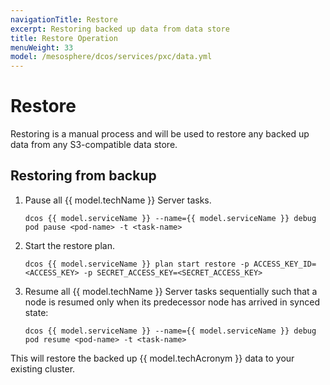 ```yaml
---
navigationTitle: Restore
excerpt: Restoring backed up data from data store
title: Restore Operation 
menuWeight: 33
model: /mesosphere/dcos/services/pxc/data.yml
---
```


# Restore

Restoring is a manual process and will be used to restore any backed up data from any S3-compatible data store.

## Restoring from backup

1. Pause all {{ model.techName }} Server tasks.

    ```shell
    dcos {{ model.serviceName }} --name={{ model.serviceName }} debug pod pause <pod-name> -t <task-name>
    ```

2. Start the restore plan.

    ```shell
    dcos {{ model.serviceName }} plan start restore -p ACCESS_KEY_ID=<ACCESS_KEY> -p SECRET_ACCESS_KEY=<SECRET_ACCESS_KEY>
    ```

3. Resume all {{ model.techName }} Server tasks sequentially such that a node is resumed only when its predecessor node has arrived in synced state:

    ```shell
    dcos {{ model.serviceName }} --name={{ model.serviceName }} debug pod resume <pod-name> -t <task-name>
    ```

This will restore the backed up {{ model.techAcronym }} data to your existing cluster.

